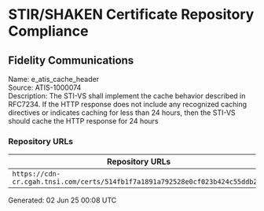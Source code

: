 # STIR/SHAKEN Certificate Repository Compliance

## Fidelity Communications

Name: e_atis_cache_header\
Source: ATIS-1000074\
Description: The STI-VS shall implement the cache behavior described in RFC7234. If the HTTP response does not include any recognized caching directives or indicates caching for less than 24 hours, then the STI-VS should cache the HTTP response for 24 hours
### Repository URLs

| Repository URLs | Not After |  Problems | Link |
|-----------------|-----------|-----------|------|
| `https://cdn-cr.cgah.tnsi.com/certs/514fb1f7a1891a792528e0cf023b424c55ddb2cd` | 04&#160;Oct&#160;26&#160;13:44&#160;UTC | true | [view](../../REPOS/9862b86f74e9c018e0ddde23c7062c62e6a25076/README.md) |


Generated: 02 Jun 25 00:08 UTC